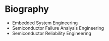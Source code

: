 # Biography

* Embedded System Engineering
* Semiconductor Failure Analysis Engineering
* Semiconductor Reliability Engineering
